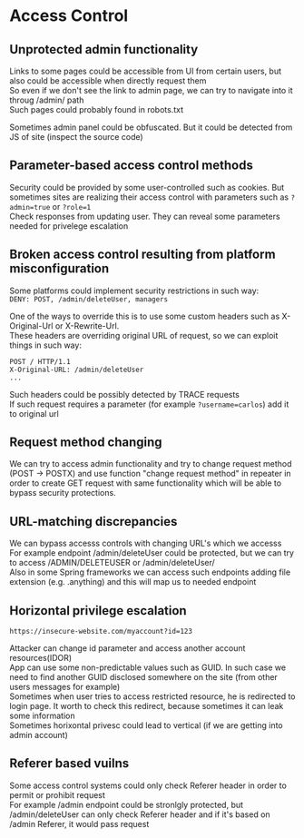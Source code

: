 # Access Control  
## Unprotected admin functionality
Links to some pages could be accessible from UI from certain users, but also could be accessible when directly request them  
So even if we don't see the link to admin page, we can try to navigate into it throug /admin/ path  
Such pages could probably found in robots.txt  

Sometimes admin panel could be obfuscated. But it could be detected from JS of site (inspect the source code)

## Parameter-based access control methods
Security could be provided by some user-controlled such as cookies. But sometimes sites are realizing their access control with parameters such as `?admin=true` or `?role=1`  
Check responses from updating user. They can reveal some parameters needed for privelege escalation  

## Broken access control resulting from platform misconfiguration
Some platforms could implement security restrictions in such way:  
`DENY: POST, /admin/deleteUser, managers`

One of the ways to override this is to use some custom headers such as X-Original-Url or X-Rewrite-Url.  
These headers are overriding original URL of request, so we can exploit things in such way:  
```
POST / HTTP/1.1
X-Original-URL: /admin/deleteUser
...
```
Such headers could be possibly detected by TRACE requests  
If such request requires a parameter (for example `?username=carlos`) add it to original url

## Request method changing
We can try to access admin functionality and try to change request method (POST -> POSTX) and use function "change request method" in repeater in order to create GET request with same functionality which will be able to bypass security protections.  

## URL-matching discrepancies
We can bypass accesss controls with changing URL's which we accesss  
For example endpoint /admin/deleteUser could be protected, but we can try to access /ADMIN/DELETEUSER or /admin/deleteUser/  
Also in some Spring frameworks we can access such endpoints adding file extension (e.g. .anything) and this will map us to needed endpoint

## Horizontal privilege escalation
```
https://insecure-website.com/myaccount?id=123
```
Attacker can change id parameter and access another account resources(IDOR)  
App can use some non-predictable values such as GUID. In such case we need to find another GUID disclosed somewhere on the site (from other users messages for example)  
Sometimes when user tries to access restricted resource, he is redirected to login page. It worth to check this redirect, because sometimes it can leak some information  
Sometimes horixontal privesc could lead to vertical (if we are getting into admin account)  

## Referer based vuilns
Some access control systems could only check Referer header in order to permit or prohibit request  
For example /admin endpoint could be stronlgly protected, but /admin/deleteUser can only check Referer header and if it's based on /admin Referer, it would pass request  
